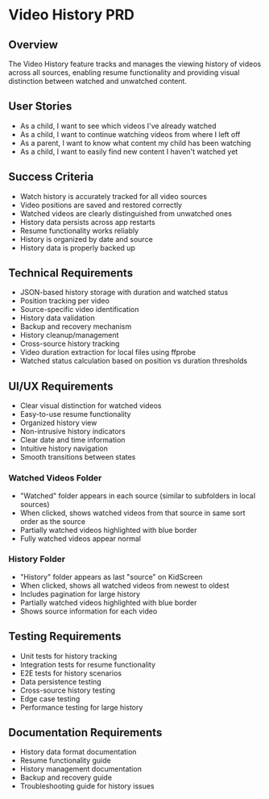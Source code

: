 # Video History PRD

## Overview
The Video History feature tracks and manages the viewing history of videos across all sources, enabling resume functionality and providing visual distinction between watched and unwatched content.

## User Stories
- As a child, I want to see which videos I've already watched
- As a child, I want to continue watching videos from where I left off
- As a parent, I want to know what content my child has been watching
- As a child, I want to easily find new content I haven't watched yet

## Success Criteria
- Watch history is accurately tracked for all video sources
- Video positions are saved and restored correctly
- Watched videos are clearly distinguished from unwatched ones
- History data persists across app restarts
- Resume functionality works reliably
- History is organized by date and source
- History data is properly backed up

## Technical Requirements
- JSON-based history storage with duration and watched status
- Position tracking per video
- Source-specific video identification
- History data validation
- Backup and recovery mechanism
- History cleanup/management
- Cross-source history tracking
- Video duration extraction for local files using ffprobe
- Watched status calculation based on position vs duration thresholds

## UI/UX Requirements
- Clear visual distinction for watched videos
- Easy-to-use resume functionality
- Organized history view
- Non-intrusive history indicators
- Clear date and time information
- Intuitive history navigation
- Smooth transitions between states

### Watched Videos Folder
- "Watched" folder appears in each source (similar to subfolders in local sources)
- When clicked, shows watched videos from that source in same sort order as the source
- Partially watched videos highlighted with blue border
- Fully watched videos appear normal

### History Folder
- "History" folder appears as last "source" on KidScreen
- When clicked, shows all watched videos from newest to oldest
- Includes pagination for large history
- Partially watched videos highlighted with blue border
- Shows source information for each video

## Testing Requirements
- Unit tests for history tracking
- Integration tests for resume functionality
- E2E tests for history scenarios
- Data persistence testing
- Cross-source history testing
- Edge case testing
- Performance testing for large history

## Documentation Requirements
- History data format documentation
- Resume functionality guide
- History management documentation
- Backup and recovery guide
- Troubleshooting guide for history issues 
